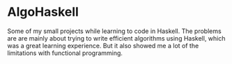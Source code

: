 # AlgoHaskell
Some of my small projects while learning to code in Haskell. The problems are are mainly about trying to write efficient algorithms using Haskell, which was a great learning experience. But it also showed me a lot of the limitations with functional programming.
